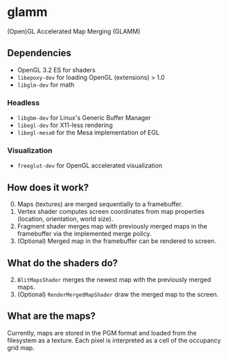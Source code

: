 # glamm
(Open)GL Accelerated Map Merging (GLAMM)

## Dependencies

- OpenGL 3.2 ES for shaders
- `libepoxy-dev` for loading OpenGL (extensions) > 1.0
- `libglm-dev` for math

### Headless

- `libgbm-dev` for Linux's Generic Buffer Manager
- `libegl-dev` for X11-less rendering
- `libegl-mesa0` for the Mesa implementation of EGL

### Visualization

- `freeglut-dev` for OpenGL accelerated visualization

## How does it work?

0. Maps (textures) are merged sequentially to a framebuffer.
1. Vertex shader computes screen coordinates from map properties (location, orientation, world size).
2. Fragment shader merges map with previously merged maps in the framebuffer via the implemented merge policy.
3. (Optional) Merged map in the framebuffer can be rendered to screen. 

## What do the shaders do?

2. `BlitMapsShader` merges the newest map with the previously merged maps.
3. (Optional) `RenderMergedMapShader` draw the merged map to the screen.

## What are the maps?

Currently, maps are stored in the PGM format and loaded from the filesystem as a texture. Each pixel is interpreted as a cell of the occupancy grid map.